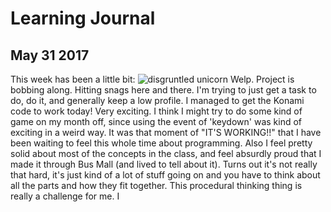 # Learning Journal 
## May 31 2017 
This week has been a little bit: 
![disgruntled unicorn](http://img1.wikia.nocookie.net/__cb20120915032300/mlp/images/9/9d/Rarity_narrowing_her_eyes_S1E21.png)
Welp. Project is bobbing along. Hitting snags here and there. I'm trying to just get a task to do, do it, and generally keep a low profile.
I managed to get the Konami code to work today! Very exciting. I think I might try to do some kind of game on my month off, since using the event of 'keydown' was kind of exciting in a weird way. It was that moment of "IT'S WORKING!!" that I have been waiting to feel this whole time about programming. 
Also I feel pretty solid about most of the concepts in the class, and feel absurdly proud that I made it through Bus Mall (and lived to tell about it). Turns out it's not really that hard, it's just kind of a lot of stuff going on and you have to think about all the parts and how they fit together. This procedural thinking thing is really a challenge for me. I 
